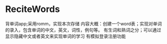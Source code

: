 # ReciteWords
背单词app;采用romm，实现本次存储
内容大概：创建一个word表；实现对单词的录入，包含单词的中文，英文，词性，例句等。
有生词和熟词之分；可以通过显示隐藏中文或者英文来实现单词的学习
有模拟登录注册功能
